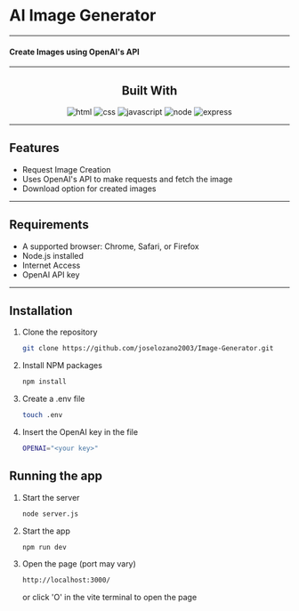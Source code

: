 <h1>AI Image Generator</h1>

<hr>
<h4>Create Images using OpenAI's API</h4>
<hr>
<h2 align="center">Built With</h2>
<p align="center">
    <img src="https://img.shields.io/badge/HTML5-E34F26?style=for-the-badge&logo=html5&logoColor=white" alt="html">
    <img src="https://img.shields.io/badge/CSS3-1572B6?style=for-the-badge&logo=css3&logoColor=white" alt ="css">
    <img src="https://img.shields.io/badge/JavaScript-323330?style=for-the-badge&logo=javascript&logoColor=F7DF1E" alt="javascript">
    <img src="https://img.shields.io/badge/Node.js-339933?style=for-the-badge&logo=nodedotjs&logoColor=white" alt="node">
    <img src="https://img.shields.io/badge/Express.js-000000?style=for-the-badge&logo=express&logoColor=white" alt="express">
</p>

<hr>

## Features

<ul>
    <li>Request Image Creation</li>
    <li>Uses OpenAI's API to make requests and fetch the image</li>
    <li>Download option for created images</li>
</ul>

<hr>

## Requirements
<ul>
    <li>A supported browser: Chrome, Safari, or Firefox</li>
    <li>Node.js installed</li>
    <li>Internet Access</li>
    <li>OpenAI API key</li>
</ul>

<hr>

## Installation

1. Clone the repository
   ```sh
   git clone https://github.com/joselozano2003/Image-Generator.git
   ```
2. Install NPM packages
   ```sh
   npm install
   ```
3. Create a .env file
    ```sh
   touch .env
   ```
4. Insert the OpenAI key in the file
    ```sh
   OPENAI="<your key>"
   ```

## Running the app

1. Start the server
   ```sh
   node server.js
   ```
2. Start the app
   ```sh
   npm run dev
   ```
3. Open the page (port may vary)
    ```sh
   http://localhost:3000/
   ```
    or click 'O' in the vite terminal to open the page